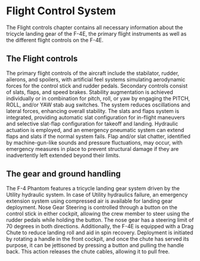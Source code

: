 # Flight Control System

The Flight controls chapter contains all necessary information about the tricycle landing gear of the
F-4E, the primary flight instruments as well as the different flight controls on the F-4E.

## The Flight controls

The primary flight controls of the aircraft include the stabilator, rudder, ailerons, and spoilers,
with artificial feel systems simulating aerodynamic forces for the control stick and rudder pedals.
Secondary controls consist of slats, flaps, and speed brakes. Stability augmentation is achieved
individually or in combination for pitch, roll, or yaw by engaging the PITCH, ROLL, and/or YAW stab
aug switches. The system reduces oscillations and lateral forces, enhancing overall stability. The
slats and flaps system is integrated, providing automatic slat configuration for in-flight maneuvers
and selective slat-flap configuration for takeoff and landing. Hydraulic actuation is employed, and
an emergency pneumatic system can extend flaps and slats if the normal system fails. Flap and/or
slat chatter, identified by machine-gun-like sounds and pressure fluctuations, may occur, with
emergency measures in place to prevent structural damage if they are inadvertently left extended
beyond their limits.

## The gear and ground handling

The F-4 Phantom features a tricycle landing gear system driven by the Utility hydraulic system. In
case of Utility hydraulics failure, an emergency extension system using compressed air is available
for landing gear deployment. Nose Gear Steering is controlled through a button on the control stick
in either cockpit, allowing the crew member to steer using the rudder pedals while holding the
button. The nose gear has a steering limit of 70 degrees in both directions. Additionally, the F-4E
is equipped with a Drag Chute to reduce landing roll and aid in spin recovery. Deployment is
initiated by rotating a handle in the front cockpit, and once the chute has served its purpose, it
can be jettisoned by pressing a button and pulling the handle back. This action releases the chute
cables, allowing it to pull free.
